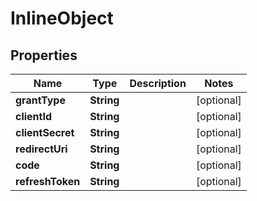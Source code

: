

# InlineObject

## Properties

Name | Type | Description | Notes
------------ | ------------- | ------------- | -------------
**grantType** | **String** |  |  [optional]
**clientId** | **String** |  |  [optional]
**clientSecret** | **String** |  |  [optional]
**redirectUri** | **String** |  |  [optional]
**code** | **String** |  |  [optional]
**refreshToken** | **String** |  |  [optional]



